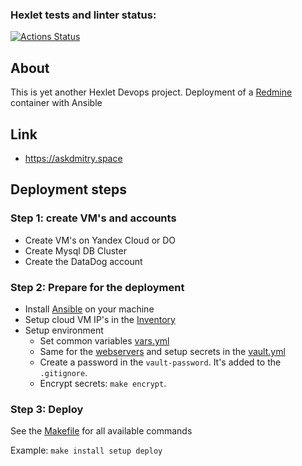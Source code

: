 ### Hexlet tests and linter status:
[![Actions Status](https://github.com/Vomblr/devops-for-programmers-project-76/workflows/hexlet-check/badge.svg)](https://github.com/Vomblr/devops-for-programmers-project-76/actions)


## About

This is yet another Hexlet Devops project. Deployment of a [Redmine](https://hub.docker.com/_/redmine) container with Ansible

## Link

- https://askdmitry.space

## Deployment steps

### Step 1: create VM's and accounts

- Create VM's on Yandex Cloud or DO
- Create Mysql DB Cluster 
- Create the DataDog account

### Step 2: Prepare for the deployment

- Install [Ansible](https://docs.ansible.com/ansible/latest/installation_guide/intro_installation.html) on your machine
- Setup cloud VM IP's in the [Inventory](./inventory.ini)
- Setup environment
  - Set common variables [vars.yml](./group_vars/all/vars.yml)
  - Same for the [webservers](./group_vars/webservers) and setup secrets in the [vault.yml](./group_vars/webservers/vault.yml)
  - Create a password in the `vault-password`. It's added to the `.gitignore`.
  - Encrypt secrets: `make encrypt`.

### Step 3: Deploy

See the [Makefile](./Makefile) for all available commands

Example: `make install setup deploy`
